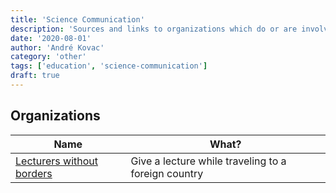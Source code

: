 ```yaml
---
title: 'Science Communication'
description: 'Sources and links to organizations which do or are involved in Science Communication'
date: '2020-08-01'
author: 'André Kovac'
category: 'other'
tags: ['education', 'science-communication']
draft: true
---
```


## Organizations

| Name | What? |
| --- | --- |
| [Lecturers without borders](https://scied.network/page/) | Give a lecture while traveling to a foreign country |
